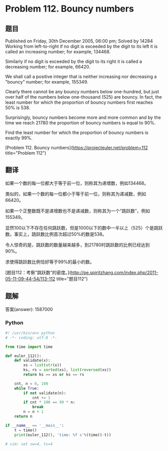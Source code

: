 Problem 112. Bouncy numbers
========================================

## 题目

Published on Friday, 30th December 2005, 06:00 pm; Solved by 14284
Working from left-to-right if no digit is exceeded by the digit to its left it is called an increasing number; for example, 134468.

Similarly if no digit is exceeded by the digit to its right it is called a decreasing number; for example, 66420.

We shall call a positive integer that is neither increasing nor decreasing a "bouncy" number; for example, 155349.

Clearly there cannot be any bouncy numbers below one-hundred, but just over half of the numbers below one-thousand (525) are bouncy. In fact, the least number for which the proportion of bouncy numbers first reaches 50% is 538.

Surprisingly, bouncy numbers become more and more common and by the time we reach 21780 the proportion of bouncy numbers is equal to 90%.

Find the least number for which the proportion of bouncy numbers is exactly 99%.

[Problem 112. Bouncy numbers](https://projecteuler.net/problem=112 title="Problem 112")

## 翻译

如果一个数的每一位都大于等于前一位，则称其为递增数，例如134468。

类似的，如果一个数的每一位都小于等于前一位，则称其为递减数，例如66420。

如果一个正整数既不是递增数也不是递减数，则称其为一个“跳跃数”，例如155349。

显然100以下不存在任何跳跃数，但是1000以下的数中一半以上（525）个是跳跃数。事实上，跳跃数比例首次超过50%的数是538。

令人惊奇的是，跳跃数的数量越来越多，到21780时跳跃数的比例已经达到90%。

求使得跳跃数比例恰好等于99%的最小的数。

[题目112：考察“跳跃数”的密度。](http://pe.spiritzhang.com/index.php/2011-05-11-09-44-54/113-112 title="题目112")

## 题解

答案(answer): 1587000

### Python

~~~python
#! /usr/bin/env python
# -*- coding: utf-8 -*-

from time import time

def euler_112():
    def validate(x):
        xs = list(str(x))
        ks, rs = sorted(xs), list(reversed(xs))
        return ks == xs or ks == rs

    cnt, n = 0, 100
    while True:
        if not validate(n):
            cnt += 1
        if cnt * 100 == 99 * n:
            break
        n = n + 1
    return n

if __name__ == '__main__':
    t = time()
    print(euler_112(), 'time: %f s'%(time()-t))

# vim: set sw=4, ts=4
~~~
